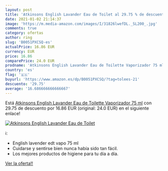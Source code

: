 ```yaml
---
layout: post
title: 'Atkinsons English Lavander Eau de Toilet al 29.75 % de descuento'
date: 2021-01-02 21:14:37
image: 'https://m.media-amazon.com/images/I/31826lwefDL._SL200_.jpg'
comments: true
category: ofertas
author: ring
slug: 'B0051PXCSQ-es'
actualPrice: 16.86 EUR
currency: EUR
price: 16.86
comparePrice: 24.0 EUR
prodname: 'Atkinsons English Lavander Eau de Toilette Vaporizador 75 ml'
country: 'es'
flag: '🇪🇸'
buyurl: 'https://www.amazon.es/dp/B0051PXCSQ/?tag=tolees-21'
descuento: '29.75'
average: '16.686666666666667'
---
```


Está [Atkinsons English Lavander Eau de Toilette Vaporizador 75 ml](https://www.amazon.es/dp/B0051PXCSQ/?tag=tolees-21) con 29.75 de descuento por 16.86 EUR (original: 24.0 EUR) en el siguiente enlace!

[![Atkinsons English Lavander Eau de Toilet](https://m.media-amazon.com/images/I/31826lwefDL._SL200_.jpg)](https://www.amazon.es/dp/B0051PXCSQ/?tag=tolees-21)

ℹ️:

- English lavender edt vapo 75 ml
- Cuidarse y sentirse bien nunca había sido tan fácil.
- Los mejores productos de higiene para tu día a día.

[Ver la oferta!!](https://www.amazon.es/dp/B0051PXCSQ/?tag=tolees-21)
